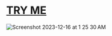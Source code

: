 # <a href="https://codesandbox.io/p/github/sudo-self/html-css-template">TRY ME</a>
![Screenshot 2023-12-16 at 1 25 30 AM](https://github.com/sudo-self/html-css-template/assets/119916323/f8b34de8-2a66-4bf9-81e2-0d75c5e95411)

